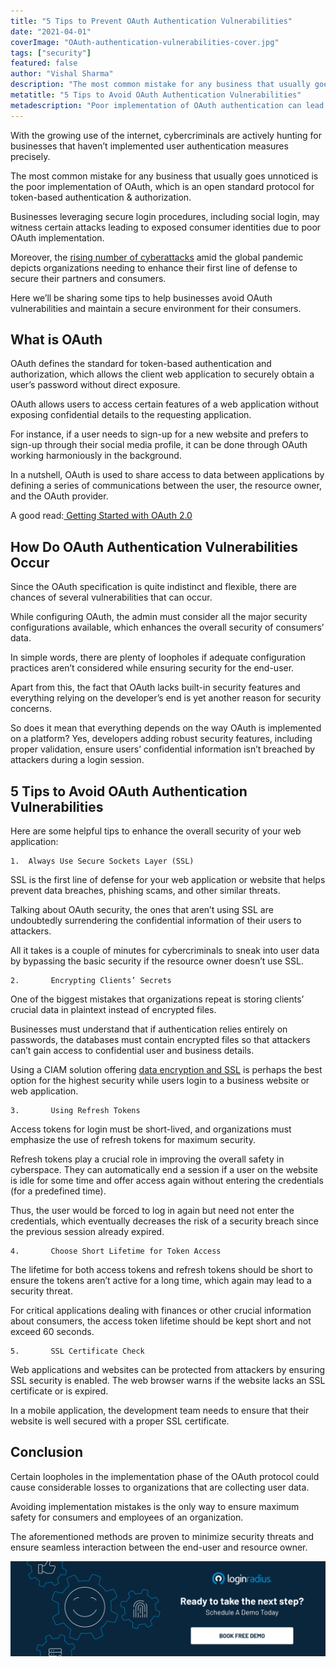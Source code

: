 ```yaml
---
title: "5 Tips to Prevent OAuth Authentication Vulnerabilities"
date: "2021-04-01"
coverImage: "OAuth-authentication-vulnerabilities-cover.jpg"
tags: ["security"]
featured: false 
author: "Vishal Sharma"
description: "The most common mistake for any business that usually goes unnoticed is the poor implementation of OAuth, which is an open standard for token-based authentication & authorization. Here’s an insightful read that highlights the major OAuth implementation vulnerabilities and tips to avoid them for maximum security."
metatitle: "5 Tips to Avoid OAuth Authentication Vulnerabilities"
metadescription: "Poor implementation of OAuth authentication can lead to security breaches. Here are 5 tips to avoid OAuth authentication vulnerabilities for enhanced security."
---
```


With the growing use of the internet, cybercriminals are actively hunting for businesses that haven’t implemented user authentication measures precisely.

The most common mistake for any business that usually goes unnoticed is the poor implementation of OAuth, which is an open standard protocol for token-based authentication & authorization. 

Businesses leveraging secure login procedures, including social login, may witness certain attacks leading to exposed consumer identities due to poor OAuth implementation.

Moreover, the [rising number of cyberattacks](https://www.loginradius.com/blog/start-with-identity/2020/05/cyber-threats-business-risk-covid-19/) amid the global pandemic depicts organizations needing to enhance their first line of defense to secure their partners and consumers.

Here we’ll be sharing some tips to help businesses avoid OAuth vulnerabilities and maintain a secure environment for their consumers.


## What is OAuth

OAuth defines the standard for token-based authentication and authorization, which allows the client web application to securely obtain a user’s password without direct exposure.

OAuth allows users to access certain features of a web application without exposing confidential details to the requesting application.

For instance, if a user needs to sign-up for a new website and prefers to sign-up through their social media profile, it can be done through OAuth working harmoniously in the background.

In a nutshell, OAuth is used to share access to data between applications by defining a series of communications between the user, the resource owner, and the OAuth provider.

A good read:[ Getting Started with OAuth 2.0](https://www.loginradius.com/blog/engineering/oauth2/)


## How Do OAuth Authentication Vulnerabilities Occur

Since the OAuth specification is quite indistinct and flexible, there are chances of several vulnerabilities that can occur.

While configuring OAuth, the admin must consider all the major security configurations available, which enhances the overall security of consumers’ data.

In simple words, there are plenty of loopholes if adequate configuration practices aren’t considered while ensuring security for the end-user.

Apart from this, the fact that OAuth lacks built-in security features and everything relying on the developer’s end is yet another reason for security concerns.

So does it mean that everything depends on the way OAuth is implemented on a platform? Yes, developers adding robust security features, including proper validation, ensure users’ confidential information isn’t breached by attackers during a login session.


## 5 Tips to Avoid OAuth Authentication Vulnerabilities

Here are some helpful tips to enhance the overall security of your web application:


    1.  Always Use Secure Sockets Layer (SSL)

SSL is the first line of defense for your web application or website that helps prevent data breaches, phishing scams, and other similar threats.

Talking about OAuth security, the ones that aren’t using SSL are undoubtedly surrendering the confidential information of their users to attackers.

All it takes is a couple of minutes for cybercriminals to sneak into user data by bypassing the basic security if the resource owner doesn’t use SSL.


    2.       Encrypting Clients’ Secrets

One of the biggest mistakes that organizations repeat is storing clients’ crucial data in plaintext instead of encrypted files.

Businesses must understand that if authentication relies entirely on passwords, the databases must contain encrypted files so that attackers can’t gain access to confidential user and business details.

Using a CIAM solution offering [data encryption and SSL](https://www.loginradius.com/blog/engineering/lets-encrypt-with-ssl-certificates/) is perhaps the best option for the highest security while users login to a business website or web application.


    3.       Using Refresh Tokens

Access tokens for login must be short-lived, and organizations must emphasize the use of refresh tokens for maximum security.

Refresh tokens play a crucial role in improving the overall safety in cyberspace. They can automatically end a session if a user on the website is idle for some time and offer access again without entering the credentials (for a predefined time).

Thus, the user would be forced to log in again but need not enter the credentials, which eventually decreases the risk of a security breach since the previous session already expired.


    4.       Choose Short Lifetime for Token Access

The lifetime for both access tokens and refresh tokens should be short to ensure the tokens aren’t active for a long time, which again may lead to a security threat.

For critical applications dealing with finances or other crucial information about consumers, the access token lifetime should be kept short and not exceed 60 seconds.


    5.       SSL Certificate Check

Web applications and websites can be protected from attackers by ensuring SSL security is enabled. The web browser warns if the website lacks an SSL certificate or is expired.

In a mobile application, the development team needs to ensure that their website is well secured with a proper SSL certificate.


## Conclusion

Certain loopholes in the implementation phase of the OAuth protocol could cause considerable losses to organizations that are collecting user data.

Avoiding implementation mistakes is the only way to ensure maximum safety for consumers and employees of an organization.

The aforementioned methods are proven to minimize security threats and ensure seamless interaction between the end-user and resource owner.


[![book-free-demo-loginradius](../../assets/book-a-demo-loginradius.png)](https://www.loginradius.com/book-a-demo/)
